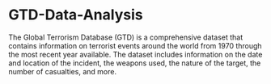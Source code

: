 # GTD-Data-Analysis
The Global Terrorism Database (GTD) is a comprehensive dataset that contains information on terrorist events around the world from 1970 through the most recent year available. The dataset includes information on the date and location of the incident, the weapons used, the nature of the target, the number of casualties, and more.
